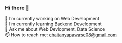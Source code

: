 ### Hi there 👋
🔭 I’m currently working on Web Development <br>
🌱 I’m currently learning Backend Development <br>
💬 Ask me about Web Devlopment, Data Science  <br>
📫 How to reach me: chaitanyapawase08@gmail.com  <br>

